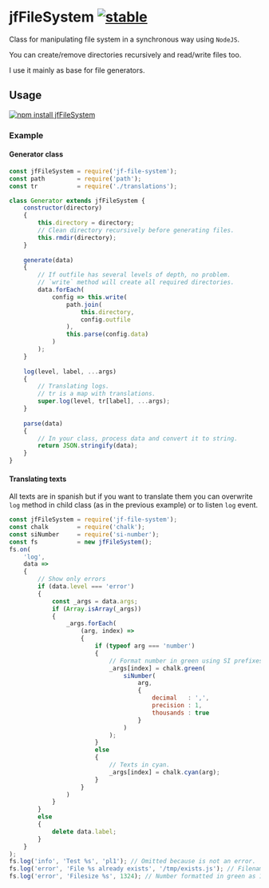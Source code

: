 # jfFileSystem [![stable](http://badges.github.io/stability-badges/dist/stable.svg)](http://github.com/badges/stability-badges)

Class for manipulating file system in a synchronous way using `NodeJS`.

You can create/remove directories recursively and read/write files too.

I use it mainly as base for file generators.

## Usage

[![npm install jfFileSystem](https://nodei.co/npm/jf-file-system.png?compact=true)](https://npmjs.org/package/jf-file-system/)

### Example

#### Generator class

```js
const jfFileSystem = require('jf-file-system');
const path         = require('path');
const tr           = require('./translations');

class Generator extends jfFileSystem {
    constructor(directory)
    {
        this.directory = directory;
        // Clean directory recursively before generating files.
        this.rmdir(directory);
    }
    
    generate(data)
    {
        // If outfile has several levels of depth, no problem.
        // `write` method will create all required directories.
        data.forEach(
            config => this.write(
                path.join(
                    this.directory,
                    config.outfile
                ),
                this.parse(config.data)
            )
        );
    }
    
    log(level, label, ...args)
    {
        // Translating logs.
        // tr is a map with translations.
        super.log(level, tr[label], ...args);
    }
    
    parse(data)
    {
        // In your class, process data and convert it to string.
        return JSON.stringify(data);
    }
}
```

#### Translating texts

All texts are in spanish but if you want to translate them you can 
overwrite `log` method in child class (as in the previous example)
or to listen `log` event.

```js
const jfFileSystem = require('jf-file-system');
const chalk        = require('chalk');
const siNumber     = require('si-number');
const fs           = new jfFileSystem();
fs.on(
    'log',
    data =>
    {
        // Show only errors
        if (data.level === 'error')
        {
            const _args = data.args;
            if (Array.isArray(_args))
            {
                _args.forEach(
                    (arg, index) =>
                    {
                        if (typeof arg === 'number')
                        {
                            // Format number in green using SI prefixes.
                            _args[index] = chalk.green(
                                siNumber(
                                    arg,
                                    {
                                        decimal   : ',',
                                        precision : 1,
                                        thousands : true
                                    }
                                )
                            );
                        }
                        else
                        {
                            // Texts in cyan.
                            _args[index] = chalk.cyan(arg);
                        }
                    }
                )
            }
        }
        else
        {
            delete data.label;
        }
    }
);
fs.log('info', 'Test %s', 'pl1'); // Omitted because is not an error.
fs.log('error', 'File %s already exists', '/tmp/exists.js'); // Filename in cyan
fs.log('error', 'Filesize %s', 1324); // Number formatted in green as 1,3k
```
